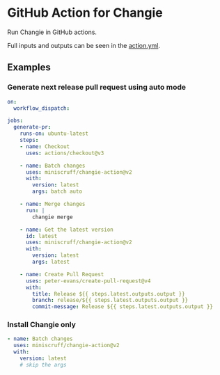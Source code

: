 # GitHub Action for Changie

Run Changie in GitHub actions.

Full inputs and outputs can be seen in the [action.yml](./action.yml).

## Examples

### Generate next release pull request using auto mode
```yaml
on:
  workflow_dispatch:

jobs:
  generate-pr:
    runs-on: ubuntu-latest
    steps:
    - name: Checkout
      uses: actions/checkout@v3

    - name: Batch changes
      uses: miniscruff/changie-action@v2
      with:
        version: latest
        args: batch auto

    - name: Merge changes
      run: |
        changie merge

    - name: Get the latest version
      id: latest
      uses: miniscruff/changie-action@v2
      with:
        version: latest
        args: latest

    - name: Create Pull Request
      uses: peter-evans/create-pull-request@v4
      with:
        title: Release ${{ steps.latest.outputs.output }}
        branch: release/${{ steps.latest.outputs.output }}
        commit-message: Release ${{ steps.latest.outputs.output }}
```

### Install Changie only
```yaml
- name: Batch changes
  uses: miniscruff/changie-action@v2
  with:
    version: latest
    # skip the args
```
